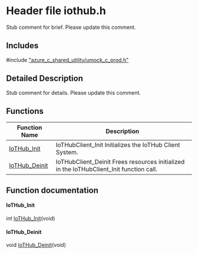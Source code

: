 # Header file iothub.h 

Stub comment for brief. Please update this comment.

## Includes

\#include ["azure_c_shared_utility/umock_c_prod.h"](iot-c-ref-umock-c-prod-h.md)  

## Detailed Description

Stub comment for details. Please update this comment.

## Functions

Function Name                  | Description                                
--------------------------------|---------------------------------------------
[IoTHub_Init](./iot-c-ref-iothub-h/iothub-init.md)            | IoTHubClient_Init Initializes the IoTHub Client System.
[IoTHub_Deinit](./iot-c-ref-iothub-h/iothub-deinit.md)            | IoTHubClient_Deinit Frees resources initialized in the IoTHubClient_Init function call.

## Function documentation

#### IoTHub_Init 
int [IoTHub_Init](#iothub_8h_1aa8e81239c77f30d5e23d0eef256bf061)(void)

#### IoTHub_Deinit 
void [IoTHub_Deinit](#iothub_8h_1a55b9535d2ddada2b33653120ff15b449)(void)

